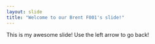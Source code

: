 ```yaml
---
layout: slide
title: "Welcome to our Brent F001's slide!"
---
```

This is my awesome slide!
Use the left arrow to go back!
